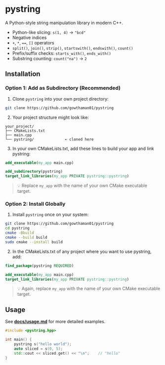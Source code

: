 # pystring

A Python-style string manipulation library in modern C++.

- Python-like slicing: `s(1, 4)` → `"bcd"`
- Negative indices
- `+`, `*`, `==`, `[]` operators
- `split()`, `join()`, `strip()`, `startswith()`, `endswith()`, `count()`
- Prefix/suffix checks: `starts_with()`, `ends_with()`  
- Substring counting: `count("na")` → `2`  

## Installation

### Option 1: Add as Subdirectory (Recommended)

1. Clone `pystring` into your own project directory:

```bash
git clone https://github.com/gowthaman01/pystring
```

2. Your project structure might look like:

```
your_project/
├── CMakeLists.txt
├── main.cpp
└── pystring/              ← cloned here
```

3. In your own CMakeLists.txt, add these lines to build your app and link pystring:

```cmake
add_executable(my_app main.cpp)

add_subdirectory(pystring)
target_link_libraries(my_app PRIVATE pystring::pystring)
```

> 💡 Replace `my_app` with the name of your own CMake executable target.

### Option 2: Install Globally

1. Install `pystring` once on your system:

```bash
git clone https://github.com/gowthaman01/pystring
cd pystring
cmake -Bbuild
cmake --build build
sudo cmake --install build
```

2. In the CMakeLists.txt of any project where you want to use pystring, add:

```cmake
find_package(pystring REQUIRED)

add_executable(my_app main.cpp)
target_link_libraries(my_app PRIVATE pystring::pystring)
```

> 💡 Again, replace `my_app` with the name of your own CMake executable target.

## Usage

See [**docs/usage.md**](docs/usage.md) for more detailed examples.

```cpp
#include <pystring.hpp>

int main() {
    pystring s("hello world");
    auto sliced = s(0, 5);
    std::cout << sliced.get() << "\n";    // "hello"
}
```
